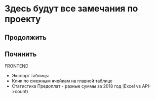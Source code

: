 Здесь будут все замечания по проекту
=

Продолжить
- 

Починить
-
FRONTEND
- Экспорт таблицы 
- Клик по смежным ячейкам на главной таблице
- Статистика Предоплат - разные суммы за 2018 год (Excel vs API->count)


